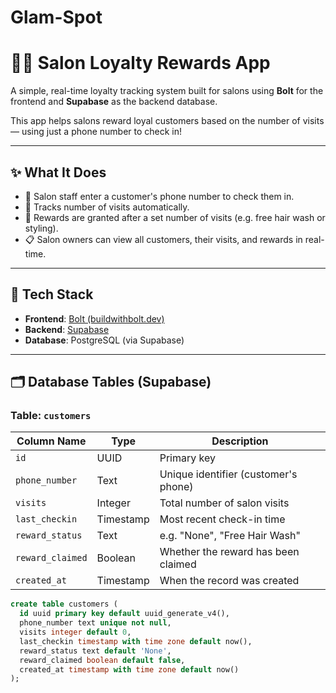 # Glam-Spot
# 💇‍♀️ Salon Loyalty Rewards App

A simple, real-time loyalty tracking system built for salons using **Bolt** for the frontend and **Supabase** as the backend database.

This app helps salons reward loyal customers based on the number of visits — using just a phone number to check in!

---

## ✨ What It Does

- 🧾 Salon staff enter a customer's phone number to check them in.
- 🔢 Tracks number of visits automatically.
- 🎁 Rewards are granted after a set number of visits (e.g. free hair wash or styling).
- 📋 Salon owners can view all customers, their visits, and rewards in real-time.

---

## 🧱 Tech Stack

- **Frontend**: [Bolt (buildwithbolt.dev)](https://buildwithbolt.dev)
- **Backend**: [Supabase](https://supabase.io)
- **Database**: PostgreSQL (via Supabase)

---

## 🗂️ Database Tables (Supabase)

### Table: `customers`

| Column Name     | Type      | Description                          |
|-----------------|-----------|--------------------------------------|
| `id`            | UUID      | Primary key                          |
| `phone_number`  | Text      | Unique identifier (customer's phone) |
| `visits`        | Integer   | Total number of salon visits         |
| `last_checkin`  | Timestamp | Most recent check-in time            |
| `reward_status` | Text      | e.g. "None", "Free Hair Wash"        |
| `reward_claimed`| Boolean   | Whether the reward has been claimed  |
| `created_at`    | Timestamp | When the record was created          |

```sql
create table customers (
  id uuid primary key default uuid_generate_v4(),
  phone_number text unique not null,
  visits integer default 0,
  last_checkin timestamp with time zone default now(),
  reward_status text default 'None',
  reward_claimed boolean default false,
  created_at timestamp with time zone default now()
);
